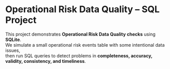 # Operational Risk Data Quality – SQL Project

This project demonstrates **Operational Risk Data Quality checks** using **SQLite**.  
We simulate a small operational risk events table with some intentional data issues,  
then run SQL queries to detect problems in **completeness, accuracy, validity, consistency, and timeliness**.
